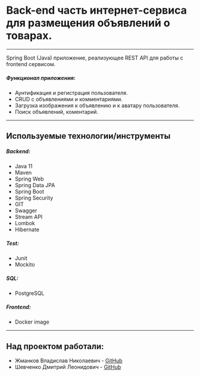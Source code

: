 # Back-end часть интернет-сервиса для размещения объявлений о товарах.
***

Spring Boot (Java) приложение, реализующее REST API для работы с frontend сервисом.
##### Функционал приложения:
- Аунтификация и регистрация пользователя.
- CRUD c объявлениями и комментариями.
- Загрузка изображения к объявлению и к аватару пользователя.
- Поиск объявлений, коментарий.
***
## Используемые технологии/инструменты
##### Backend:
- Java 11
- Maven
- Spring Web
- Spring Data JPA
- Spring Boot
- Spring Security
- GIT
- Swagger
- Stream API
- Lombok
- Hibernate
##### Test:
- Junit
- Mockito

##### SQL:
- PostgreSQL

##### Frontend:
- Docker image
***
## Над проектом работали:
- Жманков Владислав Николаевич -  [GitHub](https://github.com/letoVlad) 
- Шевченко Дмитрий Леонидович - [GitHub](https://github.com/ShevoFirst)  
